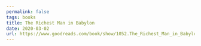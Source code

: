 ```yaml
---
permalink: false
tags: books
title: The Richest Man in Babylon
date: 2020-03-02
url: https://www.goodreads.com/book/show/1052.The_Richest_Man_in_Babylon
---
```

